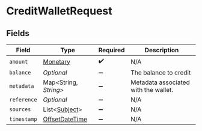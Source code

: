 # CreditWalletRequest


## Fields

| Field                                                                                     | Type                                                                                      | Required                                                                                  | Description                                                                               |
| ----------------------------------------------------------------------------------------- | ----------------------------------------------------------------------------------------- | ----------------------------------------------------------------------------------------- | ----------------------------------------------------------------------------------------- |
| `amount`                                                                                  | [Monetary](../../models/shared/Monetary.md)                                               | :heavy_check_mark:                                                                        | N/A                                                                                       |
| `balance`                                                                                 | *Optional<String>*                                                                        | :heavy_minus_sign:                                                                        | The balance to credit                                                                     |
| `metadata`                                                                                | Map<String, *String*>                                                                     | :heavy_minus_sign:                                                                        | Metadata associated with the wallet.                                                      |
| `reference`                                                                               | *Optional<String>*                                                                        | :heavy_minus_sign:                                                                        | N/A                                                                                       |
| `sources`                                                                                 | List<[Subject](../../models/shared/Subject.md)>                                           | :heavy_minus_sign:                                                                        | N/A                                                                                       |
| `timestamp`                                                                               | [OffsetDateTime](https://docs.oracle.com/javase/8/docs/api/java/time/OffsetDateTime.html) | :heavy_minus_sign:                                                                        | N/A                                                                                       |